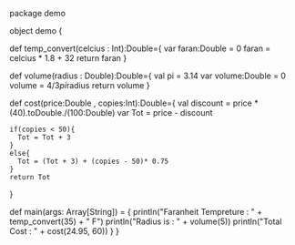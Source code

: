 package demo

object demo {

  def temp_convert(celcius : Int):Double={
    var faran:Double = 0
    faran = celcius * 1.8 + 32
    return faran
  }

  def volume(radius : Double):Double={
    val pi = 3.14
    var volume:Double = 0
    volume = 4/3*pi*radius
    return volume
  }

  def cost(price:Double , copies:Int):Double={
    val discount = price * (40).toDouble./(100:Double)
    var Tot = price - discount

    if(copies < 50){
      Tot = Tot + 3
    }
    else{
      Tot = (Tot + 3) + (copies - 50)* 0.75
    }
    return Tot
  }

  def main(args: Array[String]) = {
    println("Faranheit Tempreture : " + temp_convert(35) + " F")
    println("Radius is : " + volume(5))
    println("Total Cost : " + cost(24.95, 60))
  }
}
